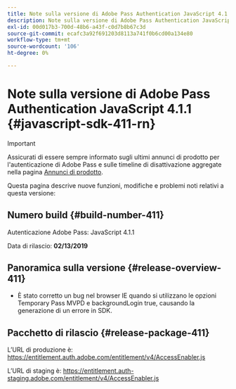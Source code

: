 ```yaml
---
title: Note sulla versione di Adobe Pass Authentication JavaScript 4.1.1
description: Note sulla versione di Adobe Pass Authentication JavaScript 4.1.1
exl-id: 00d017b3-700d-48b6-a43f-c0d7b8b67c3d
source-git-commit: ecafc3a92f691203d8113a741f0b6cd00a134e80
workflow-type: tm+mt
source-wordcount: '106'
ht-degree: 0%

---
```


# Note sulla versione di Adobe Pass Authentication JavaScript 4.1.1 {#javascript-sdk-411-rn}

>[!IMPORTANT]
>
> Assicurati di essere sempre informato sugli ultimi annunci di prodotto per l&#39;autenticazione di Adobe Pass e sulle timeline di disattivazione aggregate nella pagina [Annunci di prodotto](/help/authentication/product-announcements.md).

Questa pagina descrive nuove funzioni, modifiche e problemi noti relativi a questa versione:

## Numero build {#build-number-411}

Autenticazione Adobe Pass: JavaScript 4.1.1

Data di rilascio: **02/13/2019**

## Panoramica sulla versione {#release-overview-411}

* È stato corretto un bug nel browser IE quando si utilizzano le opzioni Temporary Pass MVPD e backgroundLogin true, causando la generazione di un errore in SDK.

## Pacchetto di rilascio {#release-package-411}

L’URL di produzione è: https://entitlement.auth.adobe.com/entitlement/v4/AccessEnabler.js

L’URL di staging è: https://entitlement.auth-staging.adobe.com/entitlement/v4/AccessEnabler.js
